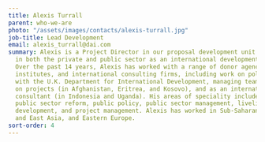 ```yaml
---
title: Alexis Turrall
parent: who-we-are
photo: "/assets/images/contacts/alexis-turrall.jpg"
job-title: Lead Development
email: alexis_turrall@dai.com
summary: Alexis is a Project Director in our proposal development unit. He has worked
  in both the private and public sector as an international development specialist.
  Over the past 14 years, Alexis has worked with a range of donor agencies, development
  institutes, and international consulting firms, including work on policy issues
  with the U.K. Department for International Development, managing teams of consultants
  on projects (in Afghanistan, Eritrea, and Kosovo), and as an international development
  consultant (in Indonesia and Uganda). His areas of speciality include good governance,
  public sector reform, public policy, public sector management, livelihoods, rural
  development, and project management. Alexis has worked in Sub-Saharan Africa, Southeast
  and East Asia, and Eastern Europe.
sort-order: 4
---
```



